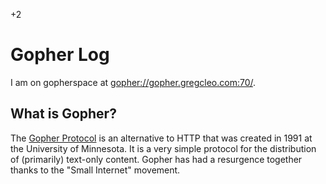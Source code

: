 +2 

# Gopher Log

I am on gopherspace at [gopher://gopher.gregcleo.com:70/](gopher://gopher.gregcleo.com:70/). 

## What is Gopher?

The [Gopher Protocol](https://mncomputinghistory.com/gopher-protocol/) is an alternative to HTTP that was created in 1991 at the University of Minnesota. It is a very simple protocol for the distribution of (primarily) text-only content. Gopher has had a resurgence together thanks to the "Small Internet" movement.
